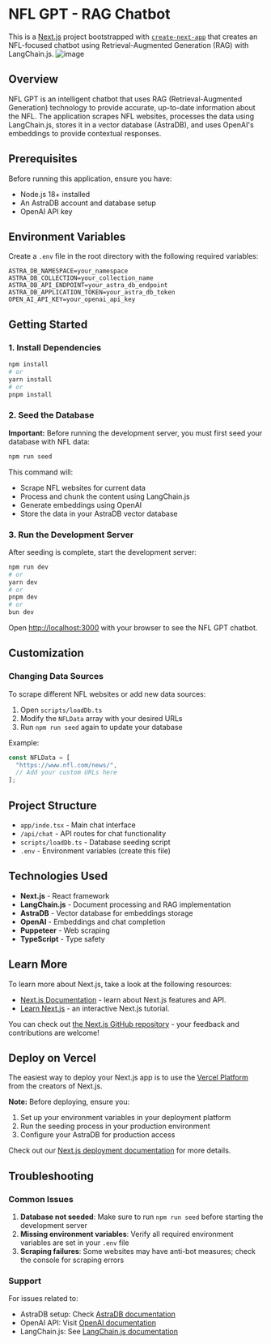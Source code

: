 # NFL GPT - RAG Chatbot

This is a [Next.js](https://nextjs.org) project bootstrapped with [`create-next-app`](https://nextjs.org/docs/pages/api-reference/create-next-app) that creates an NFL-focused chatbot using Retrieval-Augmented Generation (RAG) with LangChain.js.
![image](https://github.com/user-attachments/assets/56e5d59b-8761-4e13-80be-7f1e6d355a63)

## Overview

NFL GPT is an intelligent chatbot that uses RAG (Retrieval-Augmented Generation) technology to provide accurate, up-to-date information about the NFL. The application scrapes NFL websites, processes the data using LangChain.js, stores it in a vector database (AstraDB), and uses OpenAI's embeddings to provide contextual responses.

## Prerequisites

Before running this application, ensure you have:

- Node.js 18+ installed
- An AstraDB account and database setup
- OpenAI API key

## Environment Variables

Create a `.env` file in the root directory with the following required variables:

```env
ASTRA_DB_NAMESPACE=your_namespace
ASTRA_DB_COLLECTION=your_collection_name
ASTRA_DB_API_ENDPOINT=your_astra_db_endpoint
ASTRA_DB_APPLICATION_TOKEN=your_astra_db_token
OPEN_AI_API_KEY=your_openai_api_key
```

## Getting Started

### 1. Install Dependencies

```bash
npm install
# or
yarn install
# or
pnpm install
```

### 2. Seed the Database

**Important:** Before running the development server, you must first seed your database with NFL data:

```bash
npm run seed
```

This command will:

- Scrape NFL websites for current data
- Process and chunk the content using LangChain.js
- Generate embeddings using OpenAI
- Store the data in your AstraDB vector database

### 3. Run the Development Server

After seeding is complete, start the development server:

```bash
npm run dev
# or
yarn dev
# or
pnpm dev
# or
bun dev
```

Open [http://localhost:3000](http://localhost:3000) with your browser to see the NFL GPT chatbot.

## Customization

### Changing Data Sources

To scrape different NFL websites or add new data sources:

1. Open `scripts/loadDb.ts`
2. Modify the `NFLData` array with your desired URLs
3. Run `npm run seed` again to update your database

Example:

```typescript
const NFLData = [
  "https://www.nfl.com/news/",
  // Add your custom URLs here
];
```

## Project Structure

- `app/inde.tsx` - Main chat interface
- `/api/chat` - API routes for chat functionality
- `scripts/loadDb.ts` - Database seeding script
- `.env` - Environment variables (create this file)

## Technologies Used

- **Next.js** - React framework
- **LangChain.js** - Document processing and RAG implementation
- **AstraDB** - Vector database for embeddings storage
- **OpenAI** - Embeddings and chat completion
- **Puppeteer** - Web scraping
- **TypeScript** - Type safety

## Learn More

To learn more about Next.js, take a look at the following resources:

- [Next.js Documentation](https://nextjs.org/docs) - learn about Next.js features and API.
- [Learn Next.js](https://nextjs.org/learn-pages-router) - an interactive Next.js tutorial.

You can check out [the Next.js GitHub repository](https://github.com/vercel/next.js) - your feedback and contributions are welcome!

## Deploy on Vercel

The easiest way to deploy your Next.js app is to use the [Vercel Platform](https://vercel.com/new?utm_medium=default-template&filter=next.js&utm_source=create-next-app&utm_campaign=create-next-app-readme) from the creators of Next.js.

**Note:** Before deploying, ensure you:

1. Set up your environment variables in your deployment platform
2. Run the seeding process in your production environment
3. Configure your AstraDB for production access

Check out our [Next.js deployment documentation](https://nextjs.org/docs/pages/building-your-application/deploying) for more details.

## Troubleshooting

### Common Issues

1. **Database not seeded**: Make sure to run `npm run seed` before starting the development server
2. **Missing environment variables**: Verify all required environment variables are set in your `.env` file
3. **Scraping failures**: Some websites may have anti-bot measures; check the console for scraping errors

### Support

For issues related to:

- AstraDB setup: Check [AstraDB documentation](https://docs.datastax.com/en/astra/docs/)
- OpenAI API: Visit [OpenAI documentation](https://platform.openai.com/docs)
- LangChain.js: See [LangChain.js documentation](https://js.langchain.com/docs/)
